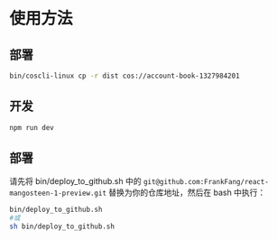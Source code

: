 # 使用方法

## 部署
```bash
bin/coscli-linux cp -r dist cos://account-book-1327984201  
```
## 开发

```bash
npm run dev
```

## 部署

请先将 bin/deploy_to_github.sh 中的 `git@github.com:FrankFang/react-mangosteen-1-preview.git` 替换为你的仓库地址，然后在 bash 中执行：
```bash
bin/deploy_to_github.sh
#或
sh bin/deploy_to_github.sh
```
